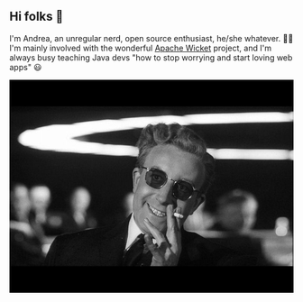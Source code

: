 ## Hi folks 👋

I'm Andrea, an unregular nerd, open source enthusiast, he/she whatever. :rainbow_flag: I'm mainly involved with the wonderful [Apache Wicket](https://wicket.apache.org) project, and I'm always busy teaching Java devs "how to stop worrying and start loving web apps" :smiley:

![screenshot](strangelove01.jpg)

<!--
**bitstorm/bitstorm** is a ✨ _special_ ✨ repository because its `README.md` (this file) appears on your GitHub profile.

Here are some ideas to get you started:

- 🔭 I’m currently working on ...
- 🌱 I’m currently learning ...
- 👯 I’m looking to collaborate on ...
- 🤔 I’m looking for help with ...
- 💬 Ask me about ...
- 📫 How to reach me: ...
- 😄 Pronouns: ...
- ⚡ Fun fact: ...
-->
